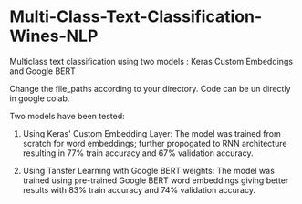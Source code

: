 # Multi-Class-Text-Classification-Wines-NLP
Multiclass text classification using two models : Keras Custom Embeddings and Google BERT

Change the file_paths according to your directory.
Code can be un directly in google colab.


Two models have been tested:
1. Using Keras' Custom Embedding Layer:
The model was trained from scratch for word embeddings; further propogated to RNN architecture resulting in 
77% train accuracy and 67% validation accuracy.

2. Using Tansfer Learning with Google BERT weights:
The model was trained using pre-trained Google BERT word embeddings giving better results with
83% train accuracy and 74% validation accuracy.

